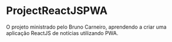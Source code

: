 # ProjectReactJSPWA
O projeto ministrado pelo Bruno Carneiro, aprendendo a criar uma aplicação ReactJS de notícias utilizando PWA.
